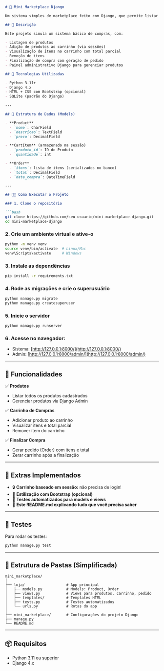 
````markdown
# 🛒 Mini Marketplace Django

Um sistema simples de marketplace feito com Django, que permite listar produtos, adicionar ao carrinho, visualizar o total e finalizar uma compra. Desenvolvido como desafio avaliativo.

## 📌 Descrição

Este projeto simula um sistema básico de compras, com:

- Listagem de produtos
- Adição de produtos ao carrinho (via sessões)
- Visualização de itens no carrinho com total parcial
- Remoção de itens
- Finalização de compra com geração de pedido
- Painel administrativo Django para gerenciar produtos

## 🚀 Tecnologias Utilizadas

- Python 3.11+
- Django 4.x
- HTML + CSS com Bootstrap (opcional)
- SQLite (padrão do Django)

---

## 🧱 Estrutura de Dados (Models)

- **Product**
  - `nome`: CharField
  - `descricao`: TextField
  - `preco`: DecimalField

- **CartItem** (armazenado na sessão)
  - `produto_id`: ID do Produto
  - `quantidade`: int

- **Order**
  - `itens`: lista de itens (serializados no banco)
  - `total`: DecimalField
  - `data_compra`: DateTimeField

---

## 🧑‍💻 Como Executar o Projeto

### 1. Clone o repositório

```bash
git clone https://github.com/seu-usuario/mini-marketplace-django.git
cd mini-marketplace-django
````

### 2. Crie um ambiente virtual e ative-o

```bash
python -m venv venv
source venv/bin/activate  # Linux/Mac
venv\Scripts\activate     # Windows
```

### 3. Instale as dependências

```bash
pip install -r requirements.txt
```

### 4. Rode as migrações e crie o superusuário

```bash
python manage.py migrate
python manage.py createsuperuser
```

### 5. Inicie o servidor

```bash
python manage.py runserver
```

### 6. Acesse no navegador:

* Sistema: [http://127.0.0.1:8000/](http://127.0.0.1:8000/)
* Admin: [http://127.0.0.1:8000/admin/](http://127.0.0.1:8000/admin/)

---

## 🎯 Funcionalidades

✅ **Produtos**

* Listar todos os produtos cadastrados
* Gerenciar produtos via Django Admin

✅ **Carrinho de Compras**

* Adicionar produto ao carrinho
* Visualizar itens e total parcial
* Remover item do carrinho

✅ **Finalizar Compra**

* Gerar pedido (Order) com itens e total
* Zerar carrinho após a finalização

---

## 🧠 Extras Implementados

* 🔒 **Carrinho baseado em sessão:** não precisa de login!
* 🎨 **Estilização com Bootstrap (opcional)**
* 🧪 **Testes automatizados para models e views**
* 📄 **Este README.md explicando tudo que você precisa saber**

---

## 🧪 Testes

Para rodar os testes:

```bash
python manage.py test
```

---

## 📁 Estrutura de Pastas (Simplificada)

```
mini_marketplace/
│
├── loja/                   # App principal
│   ├── models.py           # Models: Product, Order
│   ├── views.py            # Views para produtos, carrinho, pedido
│   ├── templates/          # Templates HTML
│   ├── tests.py            # Testes automatizados
│   └── urls.py             # Rotas do app
│
├── mini_marketplace/       # Configurações do projeto Django
├── manage.py
└── README.md
```

---

## 📦 Requisitos

* Python 3.11 ou superior
* Django 4.x


